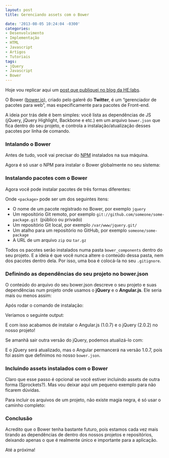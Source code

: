 ```yaml
---
layout: post
title: Gerenciando assets com o Bower

date: '2013-08-05 10:24:04 -0300'
categories:
- Desenvolvimento
- Implementação
- HTML
- Javascript
- Artigos
- Tutoriais
tags:
- jQuery
- Javascript
- Bower
---
```

Hoje vou replicar aqui um [post que publiquei no blog da HE:labs](http://helabs.com.br/blog/2013/07/08/gerenciando-assets-com-o-bower/).

O Bower ([bower.io](http://bower.io/)), criado pelo galerê do <strong>Twitter</strong>, é um “gerenciador de pacotes para web”, mas especificamente para pacotes de Front-end.

A ideia por trás dele é bem simples: você lista as dependências de JS (jQuery, jQuery Highlight, Backbone e etc.) em um arquivo `bower.json` que fica dentro do seu projeto, e controla a instalação/atualização desses pacotes por linha de comando.

### Intalando o Bower
Antes de tudo, você vai precisar do [NPM](http://npmjs.org/) instalados na sua máquina.

Agora é só usar o NPM para instalar o Bower globalmente no seu sistema:

<div data-gist-id="6155753" data-gist-show-loading="false"></div>

### Instalando pacotes com o Bower
Agora você pode instalar pacotes de três formas diferentes:

<div data-gist-id="6155762" data-gist-show-loading="false"></div>

Onde `<package>` pode ser um dos seguintes itens:

* O nome de um pacote registrado no Bower, por exemplo `jquery`
* Um repositório Git remoto, por exemplo `git://github.com/someone/some-package.git `(público ou privado)
* Um repositório Git local, por exemplo `/var/www/jquery.git/`
* Um atalho para um repositório no GitHub, por exemplo `someone/some-package`
* A URL de um arquivo `zip` ou `tar.gz`

Todos os pacotes serão instalados numa pasta `bower_components` dentro do seu projeto. E a ideia é que você nunca altere o conteúdo dessa pasta, nem dos pacotes dentro dela. Por isso, uma boa é colocá-la no seu `.gitignore`.

### Definindo as dependências do seu projeto no bower.json
O conteúdo do arquivo do seu bower.json descreve o seu projeto e suas dependências num projeto onde usamos o <strong>jQuery</strong> e o <strong>Angular.js</strong>. Ele seria mais ou menos assim:

<div data-gist-id="6155766" data-gist-show-loading="false"></div>

Após rodar o comando de instalação:

<div data-gist-id="6155768" data-gist-show-loading="false"></div>

Veríamos o seguinte output:

<div data-gist-id="6155770" data-gist-show-loading="false"></div>

E com isso acabamos de instalar o Angular.js (1.0.7) e o jQuery (2.0.2) no nosso projeto!

Se amanhã sair outra versão do jQuery, podemos atualizá-lo com:

<div data-gist-id="6155868" data-gist-show-loading="false"></div>

E o jQuery será atualizado, mas o Angular permancerá na versão 1.0.7, pois foi assim que definimos no nosso `bower.json`.

### Incluindo assets instalados com o Bower
Claro que esse passo é opcional se você estiver incluindo assets de outra forma (Sprockets?). Mas vou deixar aqui um pequeno exemplo para não ficarem dúvidas.

Para incluir os arquivos de um projeto, não existe magia negra, é só usar o caminho completo:

<div data-gist-id="6155880" data-gist-show-loading="false"></div>

### Conclusão
Acredito que o Bower tenha bastante futuro, pois estamos cada vez mais tirando as dependências de dentro dos nossos projetos e repositórios, deixando apenas o que é realmente único e importante para a aplicação.

Até a próxima!

